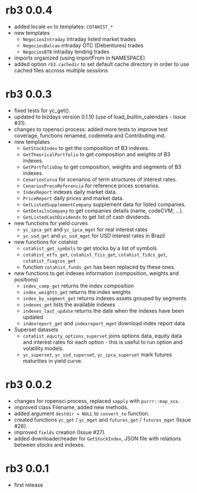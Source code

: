 # rb3 0.0.4

* added locale `en` to templates: `COTAHIST_*`
* new templates
  * `NegociosIntraday` intraday listed market trades
  * `NegociosBalcao` intraday OTC (Debentures) trades
  * `NegociosBTB` intraday lending trades
* imports organized (using importFrom in NAMESPACE)
* added option `rb3.cachedir` to set default cache directory in order to use cached files accross multiple sessions


# rb3 0.0.3 

* fixed tests for yc_get().
* updated to bizdays version 0.1.10 (use of load_builtin_calendars - Issue #31).
* changes to ropensci process: added more tests to improve test coverage, functions renamed, codemeta and Contributing.md.
* new templates
  * `GetStockIndex` to get the composition of B3 indexes.
  * `GetTheoricalPortfolio` to get composition and weights of B3 indexes.
  * `GetPortfolioDay` to get composition, weights and segments of B3 indexes.
  * `CenariosCurva` for scenarios of term structures of interest rates.
  * `CenariosPrecoReferencia` for reference prices scenarios.
  * `IndexReport` indexes daily market data.
  * `PriceReport` daily prices and market data.
  * `GetListedSupplementCompany` supplement data for listed companies.
  * `GetDetailsCompany` to get companies details (name, codeCVM, ...).
  * `GetListedCashDividends` to get list of cash dividends.
* new functions for yield curves
  * `yc_ipca_get` and `yc_ipca_mget` for real interest rates
  * `yc_usd_get` and `yc_usd_mget` for USD interest rates in Brazil
* new functions for cotahist
  * `cotahist_get_symbols` to get stocks by a list of symbols
  * `cotahist_etfs_get`, `cotahist_fiis_get`, `cotahist_fidcs_get`, `cotahist_fiagros_get`
  * function `cotahist_funds_get` has been replaced by these ones.
* new functions to get indexes information (composition, weights and positions)
  * `index_comp_get` returns the index composition
  * `index_weights_get` returns the index weights
  * `index_by_segment_get` returns indexes assets grouped by segments
  * `indexes_get` lists the available indexes
  * `indexes_last_update` returns the date when the indexes have been updated
  * `indexreport_get` and `indexreport_mget` download index report data
* Superset datasets
  * `cotahist_equity_options_superset` joins options data, equity data and interest rates for each option - this is useful to run option and volatility models.
  * `yc_superset`, `yc_usd_superset`, `yc_ipca_superset` mark futures maturities in yield curve.

# rb3 0.0.2

* changes for ropensci process, replaced `sapply` with `purrr::map_xxx`.
* improved class Filename, added new methods.
* added argument `destdir = NULL` to `convert_to` function.
* created functions `yc_get` / `yc_mget` and `futures_get` / `futures_mget` (Issue #26).
* improved `fields` creation (Issue #27).
* added downloader/reader for `GetStockIndex`, JSON file with relations between stocks and indexes.

# rb3 0.0.1

* first release